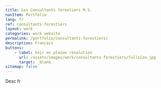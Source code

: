 ```yaml
---
title: Les Consultants forestiers M.S.
navItem: Portfolio
lang: fr
ref: consultants-forestiers
layout: work
categories: work website
permalink: /portfolio/consultants-forestiers/
description: Francais
buttons:
    - label: Voir en pleine résolution
      url: /assets/images/work/consultants-forestiers/fullsize.jpg
      target: _blank
sitemap: false
---
```


Desc fr
